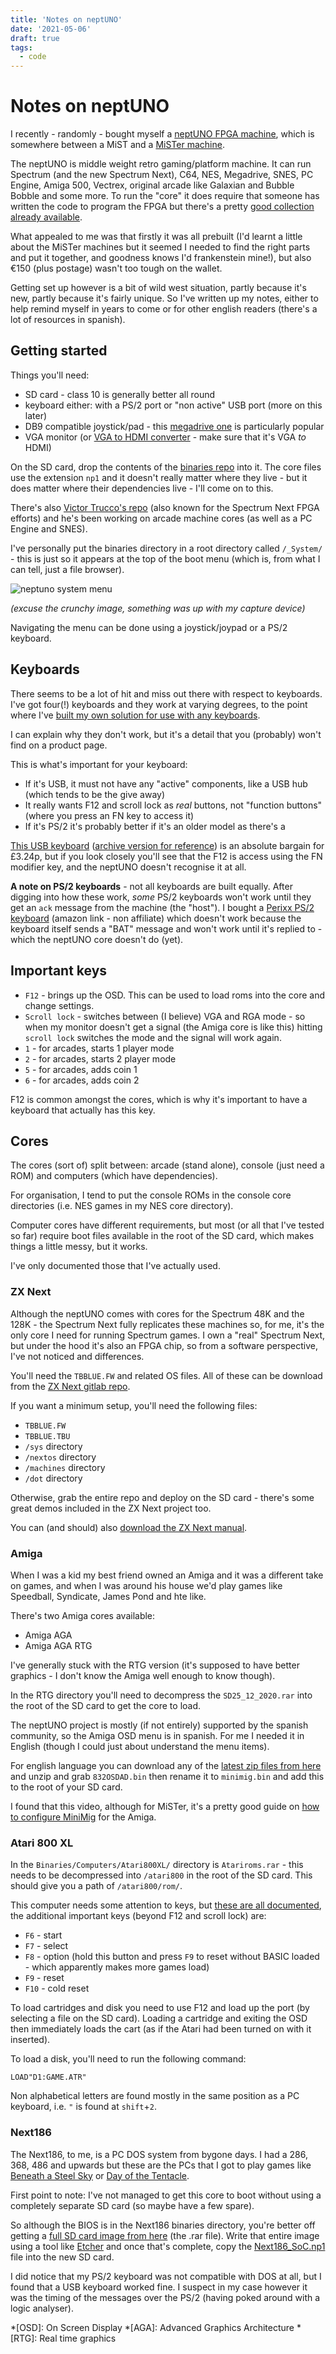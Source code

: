 ```yaml
---
title: 'Notes on neptUNO'
date: '2021-05-06'
draft: true
tags:
  - code
---
```


# Notes on neptUNO

I recently - randomly - bought myself a [neptUNO FPGA machine](https://www.antoniovillena.es/store/product/neptuno/), which is somewhere between a MiST and a [MiSTer machine](https://www.youtube.com/watch?v=lJZwMUaJmc0).

The neptUNO is middle weight retro gaming/platform machine. It can run Spectrum (and the new Spectrum Next), C64, NES, Megadrive, SNES, PC Engine, Amiga 500, Vectrex, original arcade like Galaxian and Bubble Bobble and some more. To run the "core" it does require that someone has written the code to program the FPGA but there's a pretty [good collection already available](https://github.com/neptuno-fpga/Binaries/).

What appealed to me was that firstly it was all prebuilt (I'd learnt a little about the MiSTer machines but it seemed I needed to find the right parts and put it together, and goodness knows I'd frankenstein mine!), but also €150 (plus postage) wasn't too tough on the wallet.

Getting set up however is a bit of wild west situation, partly because it's new, partly because it's fairly unique. So I've written up my notes, either to help remind myself in years to come or for other english readers (there's a lot of resources in spanish).

## Getting started

Things you'll need:

- SD card - class 10 is generally better all round
- keyboard either: with a PS/2 port or "non active" USB port (more on this later)
- DB9 compatible joystick/pad - this [megadrive one](https://www.8bitdo.com/m30-2-4g/) is particularly popular
- VGA monitor (or [VGA to HDMI converter](https://www.amazon.co.uk/VENTION-Converter-Adapter-Digital-Projector-black/dp/B07F7WYGHV/ref=sr_1_8) - make sure that it's VGA _to_ HDMI)

On the SD card, drop the contents of the [binaries repo](https://github.com/neptuno-fpga/Binaries/) into it. The core files use the extension `np1` and it doesn't really matter where they live - but it does matter where their dependencies live - I'll come on to this.

There's also [Victor Trucco's repo](https://gitlab.com/victor.trucco/Multicore_Bitstreams/-/tree/master/Neptuno) (also known for the Spectrum Next FPGA efforts) and he's been working on arcade machine cores (as well as a PC Engine and SNES).

I've personally put the binaries directory in a root directory called `/_System/` - this is just so it appears at the top of the boot menu (which is, from what I can tell, just a file browser).

![neptuno system menu](/images/neptuno-menu.png)

_(excuse the crunchy image, something was up with my capture device)_

Navigating the menu can be done using a joystick/joypad or a PS/2 keyboard.

## Keyboards

There seems to be a lot of hit and miss out there with respect to keyboards. I've got four(!) keyboards and they work at varying degrees, to the point where I've [built my own solution for use with any keyboards](https://remysharp.com/2021/04/14/building-a-ps2-remote-keyboard).

I can explain why they don't work, but it's a detail that you (probably) won't find on a product page.

This is what's important for your keyboard:

- If it's USB, it must not have any "active" components, like a USB hub (which tends to be the give away)
- It really wants F12 and scroll lock as _real_ buttons, not "function buttons" (where you press an FN key to access it)
- If it's PS/2 it's probably better if it's an older model as there's a

[This USB keyboard](https://shop.pimoroni.com/products/wired-slim-chiclet-keyboard) ([archive version for reference](https://web.archive.org/web/20210227054648if_/https://shop.pimoroni.com/products/wired-slim-chiclet-keyboard)) is an absolute bargain for £3.24p, but if you look closely you'll see that the F12 is access using the FN modifier key, and the neptUNO doesn't recognise it at all.

**A note on PS/2 keyboards** - not all keyboards are built equally. After digging into how these work, _some_ PS/2 keyboards won't work until they get an `ack` message from the machine (the "host"). I bought a [Perixx PS/2 keyboard](https://www.amazon.co.uk/Perixx-PERIBOARD-409P-Mini-Keyboard-12-40x5-79x0-79/dp/B00JV08TIA/ref=sr_1_3) (amazon link - non affiliate) which doesn't work because the keyboard itself sends a "BAT" message and won't work until it's replied to - which the neptUNO core doesn't do (yet).

## Important keys

- `F12` - brings up the OSD. This can be used to load roms into the core and change settings.
- `Scroll lock` - switches between (I believe) VGA and RGA mode - so when my monitor doesn't get a signal (the Amiga core is like this) hitting `scroll lock` switches the mode and the signal will work again.
- `1` - for arcades, starts 1 player mode
- `2` - for arcades, starts 2 player mode
- `5` - for arcades, adds coin 1
- `6` - for arcades, adds coin 2

F12 is common amongst the cores, which is why it's important to have a keyboard that actually has this key.

## Cores

The cores (sort of) split between: arcade (stand alone), console (just need a ROM) and computers (which have dependencies).

For organisation, I tend to put the console ROMs in the console core directories (i.e. NES games in my NES core directory).

Computer cores have different requirements, but most (or all that I've tested so far) require boot files available in the root of the SD card, which makes things a little messy, but it works.

I've only documented those that I've actually used.

### ZX Next

Although the neptUNO comes with cores for the Spectrum 48K and the 128K - the Spectrum Next fully replicates these machines so, for me, it's the only core I need for running Spectrum games. I own a "real" Spectrum Next, but under the hood it's also an FPGA chip, so from a software perspective, I've not noticed and differences.

You'll need the `TBBLUE.FW` and related OS files. All of these can be download from the [ZX Next gitlab repo](https://gitlab.com/thesmog358/tbblue/).

If you want a minimum setup, you'll need the following files:

- `TBBLUE.FW`
- `TBBLUE.TBU`
- `/sys` directory
- `/nextos` directory
- `/machines` directory
- `/dot` directory

Otherwise, grab the entire repo and deploy on the SD card - there's some great demos included in the ZX Next project too.

You can (and should) also [download the ZX Next manual](https://www.specnext.com/zx-spectrum-next-user-manual-first-edition/).

### Amiga

When I was a kid my best friend owned an Amiga and it was a different take on games, and when I was around his house we'd play games like Speedball, Syndicate, James Pond and hte like.

There's two Amiga cores available:

- Amiga AGA
- Amiga AGA RTG

I've generally stuck with the RTG version (it's supposed to have better graphics - I don't know the Amiga well enough to know though).

In the RTG directory you'll need to decompress the `SD25_12_2020.rar` into the root of the SD card to get the core to load.

The neptUNO project is mostly (if not entirely) supported by the spanish community, so the Amiga OSD menu is in spanish. For me I needed it in English (though I could just about understand the menu items).

For english language you can download any of the [latest zip files from here](https://retroramblings.net/?page_id=1422) and unzip and grab `832OSDAD.bin` then rename it to `minimig.bin` and add this to the root of your SD card.

I found that this video, although for MiSTer, it's a pretty good guide on [how to configure MiniMig](https://www.youtube.com/watch?v=VhUsCgTI0o0) for the Amiga.

### Atari 800 XL

In the `Binaries/Computers/Atari800XL/` directory is `Atariroms.rar` - this needs to be decompressed into `/atari800` in the root of the SD card. This should give you a path of `/atari800/rom/`.

This computer needs some attention to keys, but [these are all documented](https://github.com/neptuno-fpga/Binaries/blob/main/Computers/ZZ--Infocomputer/Atari800XL_EN.md), the additional important keys (beyond F12 and scroll lock) are:

- `F6` - start
- `F7` - select
- `F8` - option (hold this button and press `F9` to reset without BASIC loaded - which apparently makes more games load)
- `F9` - reset
- `F10` - cold reset

To load cartridges and disk you need to use F12 and load up the port (by selecting a file on the SD card). Loading a cartridge and exiting the OSD then immediately loads the cart (as if the Atari had been turned on with it inserted).

To load a disk, you'll need to run the following command:

```
LOAD"D1:GAME.ATR"
```

Non alphabetical letters are found mostly in the same position as a PC keyboard, i.e. `"` is found at `shift`+`2`.

### Next186

The Next186, to me, is a PC DOS system from bygone days. I had a 286, 368, 486 and upwards but these are the PCs that I got to play games like [Beneath a Steel Sky](https://en.m.wikipedia.org/wiki/Beneath_a_Steel_Sky) or [Day of the Tentacle](https://en.m.wikipedia.org/wiki/Day_of_the_Tentacle).

First point to note: I've not managed to get this core to boot without using a completely separate SD card (so maybe have a few spare).

So although the BIOS is in the Next186 binaries directory, you're better off getting a [full SD card image from here](http://www.forofpga.es/viewtopic.php?f=37&t=120#p1580) (the .rar file). Write that entire image using a tool like [Etcher](https://www.balena.io/etcher/) and once that's complete, copy the [Next186_SoC.np1](https://github.com/neptuno-fpga/Binaries/tree/main/Computers/Next186_SoC) file into the new SD card.

I did notice that my PS/2 keyboard was not compatible with DOS at all, but I found that a USB keyboard worked fine. I suspect in my case however it was the timing of the messages over the PS/2 (having poked around with a logic analyser).

*[OSD]: On Screen Display
*[AGA]: Advanced Graphics Architecture
*[RTG]: Real time graphics
